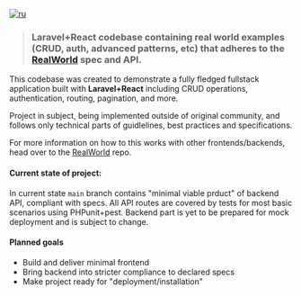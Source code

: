 [![ru](https://img.shields.io/badge/lang-ru-red.svg)](https://github.com/Vifany/realworld-react-laravel/blob/main/README.ru.md)

> ### Laravel+React codebase containing real world examples (CRUD, auth, advanced patterns, etc) that adheres to the [RealWorld](https://github.com/gothinkster/realworld) spec and API.


This codebase was created to demonstrate a fully fledged fullstack application built with **Laravel+React** including CRUD operations, authentication, routing, pagination, and more.

Project in subject, being implemented outside of original community, and follows only technical parts of guidlelines, best practices and specifications.

For more information on how to this works with other frontends/backends, head over to the [RealWorld](https://github.com/gothinkster/realworld) repo.


#### Current state of project:
In current state `main` branch contains "minimal viable prduct" of backend API, compliant with specs.
All API routes are covered by tests for most basic scenarios using PHPunit+pest.
Backend part is yet to be prepared for mock deployment and is subject to change.

#### Planned goals
* Build and deliver minimal frontend
* Bring backend into stricter compliance to declared specs
* Make project ready for "deployment/installation"
